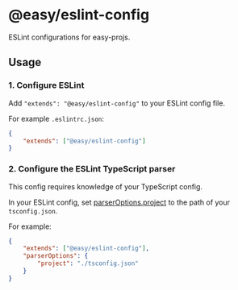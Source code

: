 # @easy/eslint-config

ESLint configurations for easy-projs.

## Usage
### 1. Configure ESLint

Add `"extends": "@easy/eslint-config"` to your ESLint config file.

For example `.eslintrc.json`:
```json
{
    "extends": ["@easy/eslint-config"]
}
```

### 2. Configure the ESLint TypeScript parser

This config requires knowledge of your TypeScript config.

In your ESLint config, set [parserOptions.project] to the path of your `tsconfig.json`.

For example:
```json
{
    "extends": ["@easy/eslint-config"],
    "parserOptions": {
        "project": "./tsconfig.json"
    }
}
```

[parserOptions.project]: https://github.com/typescript-eslint/typescript-eslint/tree/master/packages/parser#parseroptionsproject

